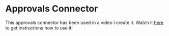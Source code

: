 # Approvals Connector
This approvals connector has been used in a video I create it. Watch it [here](https://www.youtube.com/watch?v=It3rOlzu94Q) to get instructions how to use it!
